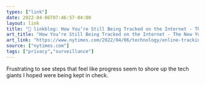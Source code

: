 ```yaml
---
types: ["link"]
date: 2022-04-06T07:46:57-04:00
layout: link
title: "🔗 linkblog: How You’re Still Being Tracked on the Internet - The New York Times'"
art_title: "How You’re Still Being Tracked on the Internet - The New York Times"
art_link: "https://www.nytimes.com/2022/04/06/technology/online-tracking-privacy.html"
source: ["nytimes.com"]
tags: ["privacy","surveillance"]
---
```

Frustrating to see steps that feel like progress seem to shore up the tech giants I hoped were being kept in check.
